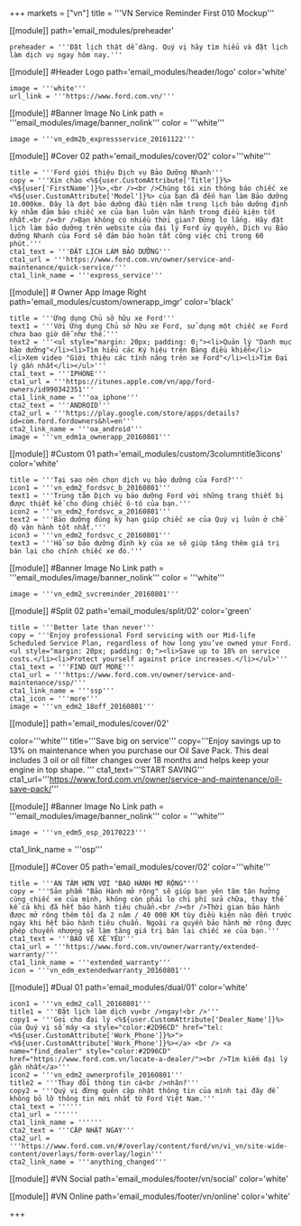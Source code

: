 +++
markets = ["vn"]
title = '''VN Service Reminder First 010 Mockup'''

[[module]]
path='email_modules/preheader'

	preheader = '''Đặt lịch thật dễ dàng. Quý vị hãy tìm hiểu và đặt lịch làm dịch vụ ngay hôm nay.'''

[[module]] #Header Logo
path='email_modules/header/logo'
color='white'

	image = '''white'''
	url_link = '''https://www.ford.com.vn/'''

[[module]] #Banner Image No Link
path = '''email_modules/image/banner_nolink'''
color = '''white'''

	image = '''vn_edm2b_expressservice_20161122'''

[[module]] #Cover 02
path='email_modules/cover/02'
color='''white'''

	title = '''Ford giới thiệu Dịch vụ Bảo Dưỡng Nhanh'''
	copy = '''Xin chào <%${user.CustomAttribute['Title']}%> <%${user['FirstName']}%>,<br /><br />Chúng tôi xin thông báo chiếc xe <%${user.CustomAttribute['Model']}%> của bạn đã đến hạn làm Bảo dưỡng 10.000km. Đây là đợt bảo dưỡng đầu tiên nằm trong lịch bảo dưỡng định kỳ nhằm đảm bảo chiếc xe của bạn luôn vận hành trong điều kiện tốt nhất.<br /><br />Bạn không có nhiều thời gian? Đừng lo lắng. Hãy đặt lịch làm bảo dưỡng trên website của đại lý Ford ủy quyền, Dịch vụ Bảo dưỡng Nhanh của Ford sẽ đảm bảo hoàn tất công việc chỉ trong 60 phút.'''
	cta1_text = '''ĐẶT LỊCH LÀM BẢO DƯỠNG'''
	cta1_url = '''https://www.ford.com.vn/owner/service-and-maintenance/quick-service/'''
	cta1_link_name = '''express_service'''

[[module]] # Owner App Image Right
path='email_modules/custom/ownerapp_imgr'
color='black'

	title = '''Ứng dụng Chủ sở hữu xe Ford'''
	text1 = '''Với Ứng dụng Chủ sở hữu xe Ford, sử dụng một chiếc xe Ford chưa bao giờ dễ như thế.'''
	text2 = '''<ul style="margin: 20px; padding: 0;"><li>Quản lý "Danh mục bảo dưỡng"</li><li>Tìm hiểu các Ký hiệu trên Bảng điều khiển</li><li>Xem video "Giới thiệu các tính năng trên xe Ford"</li><li>Tìm Đại lý gần nhất</li></ul>'''
	cta1_text = '''IPHONE'''
	cta1_url = '''https://itunes.apple.com/vn/app/ford-owners/id990342351'''
	cta1_link_name = '''oa_iphone'''
	cta2_text = '''ANDROID'''
	cta2_url = '''https://play.google.com/store/apps/details?id=com.ford.fordowners&hl=en'''
	cta2_link_name = '''oa_android'''
	image = '''vn_edm1a_ownerapp_20160801'''

[[module]] #Custom 01
path='email_modules/custom/3columntitle3icons'
color='white'

	title = '''Tại sao nên chọn dịch vụ bảo dưỡng của Ford?'''
	icon1 = '''vn_edm2_fordsvc_b_20160801'''
	text1 = '''Trung tâm Dịch vụ bảo dưỡng Ford với những trang thiết bị được thiết kế cho đúng chiếc ô-tô của bạn.'''
	icon2 = '''vn_edm2_fordsvc_a_20160801'''
	text2 = '''Bảo dưỡng đúng kỳ hạn giúp chiếc xe của Quý vị luôn ở chế độ vận hành tốt nhất.'''
	icon3 = '''vn_edm2_fordsvc_c_20160801'''
	text3 = '''Hồ sơ bảo dưỡng định kỳ của xe sẽ giúp tăng thêm giá trị bán lại cho chính chiếc xe đó.'''

[[module]] #Banner Image No Link
path = '''email_modules/image/banner_nolink'''
color = '''white'''

	image = '''vn_edm2_svcreminder_20160801'''

[[module]] #Split 02
path='email_modules/split/02'
color='green'

	title = '''Better late than never'''
	copy = '''Enjoy professional Ford servicing with our Mid-life Scheduled Service Plan, regardless of how long you’ve owned your Ford.<ul style="margin: 20px; padding: 0;"><li>Save up to 18% on service costs.</li><li>Protect yourself against price increases.</li></ul>'''
	cta1_text = '''FIND OUT MORE'''
	cta1_url = '''https://www.ford.com.vn/owner/service-and-maintenance/ssp/'''
	cta1_link_name = '''ssp'''
	cta1_icon = '''more'''
	image = '''vn_edm2_18off_20160801'''



[[module]]
path='email_modules/cover/02'

color='''white'''
title='''Save big on service'''
copy='''Enjoy savings up to 13% on maintenance when you purchase our Oil Save Pack. This deal includes 3 oil or oil filter changes over 18 months and helps keep your engine in top shape. '''
cta1_text='''START SAVING'''
cta1_url='''https://www.ford.com.vn/owner/service-and-maintenance/oil-save-pack/'''

 [[module]] #Banner Image No Link
path = '''email_modules/image/banner_nolink'''
color = '''white'''

	image = '''vn_edm5_osp_20170223'''
cta1_link_name = '''osp'''

[[module]] #Cover 05
path='email_modules/cover/02'
color='''white'''

	title = '''AN TÂM HƠN VỚI "BẢO HÀNH MỞ RỘNG"'''
	copy = '''Sản phẩm "Bảo Hành mở rộng" sẽ giúp bạn yên tâm tận hưởng cùng chiếc xe của mình, không còn phải lo chi phí sửa chữa, thay thế kể cả khi đã hết bảo hành tiêu chuẩn.<br /><br />Thời gian bảo hành được mở rộng thêm tối đa 2 năm / 40 000 KM tùy điều kiện nào đến trước ngay khi hết bảo hành tiêu chuẩn. Ngoài ra quyền bảo hành mở rộng được phép chuyển nhượng sẽ làm tăng giá trị bán lại chiếc xe của bạn.'''
	cta1_text = '''BẢO VỆ XẾ YÊU'''
	cta1_url = '''https://www.ford.com.vn/owner/warranty/extended-warranty/'''
	cta1_link_name = '''extended_warranty'''
	icon = '''vn_edm_extendedwarranty_20160801'''

[[module]] #Dual 01
path='email_modules/dual/01'
color='white'

	icon1 = '''vn_edm2_call_20160801'''
	title1 = '''Đặt lịch làm dịch vụ<br />ngay!<br />'''
	copy1 = '''Gọi cho đại lý <%${user.CustomAttribute['Dealer_Name']}%> của Quý vị số máy <a style="color:#2D96CD" href="tel:<%${user.CustomAttribute['Work_Phone']}%>"><%${user.CustomAttribute['Work_Phone']}%></a> <br /> <a name="find_dealer" style="color:#2D96CD" href="https://www.ford.com.vn/locate-a-dealer/"><br />Tìm kiếm đại lý gần nhất</a>'''
	icon2 = '''vn_edm2_ownerprofile_20160801'''
	title2 = '''Thay đổi thông tin cá<br />nhân?'''
	copy2 = '''Quý vị đừng quên cập nhật thông tin của mình tại đây để không bỏ lỡ thông tin mới nhất từ Ford Việt Nam.'''
	cta1_text = ''''''
	cta1_url = ''''''
	cta1_link_name = ''''''
	cta2_text = '''CẬP NHẬT NGAY'''
	cta2_url = '''https://www.ford.com.vn/#/overlay/content/ford/vn/vi_vn/site-wide-content/overlays/form-overlay/login'''
	cta2_link_name = '''anything_changed'''

[[module]] #VN Social
path='email_modules/footer/vn/social'
color='white'

[[module]] #VN Online
path='email_modules/footer/vn/online'
color='white'

+++
